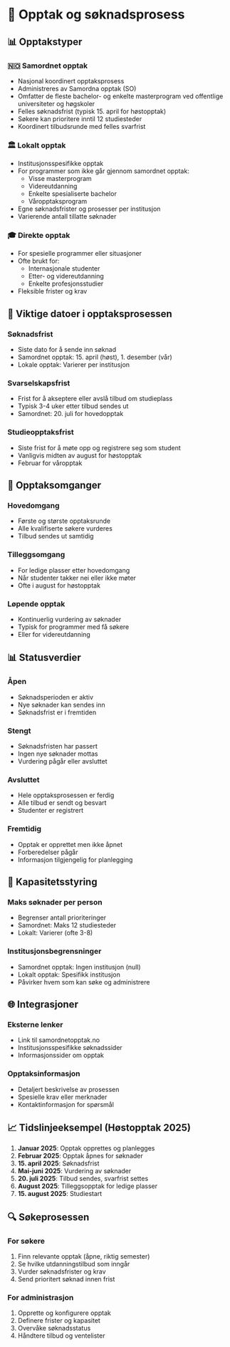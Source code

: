 # 🎯 Opptak og søknadsprosess

## 📊 Opptakstyper

### 🇳🇴 Samordnet opptak

- Nasjonal koordinert opptaksprosess
- Administreres av Samordna opptak (SO)
- Omfatter de fleste bachelor- og enkelte masterprogram ved offentlige universiteter og høgskoler
- Felles søknadsfrist (typisk 15. april for høstopptak)
- Søkere kan prioritere inntil 12 studiesteder
- Koordinert tilbudsrunde med felles svarfrist

### 🏛️ Lokalt opptak

- Institusjonsspesifikke opptak
- For programmer som ikke går gjennom samordnet opptak:
  - Visse masterprogram
  - Videreutdanning
  - Enkelte spesialiserte bachelor
  - Våropptaksprogram
- Egne søknadsfrister og prosesser per institusjon
- Varierende antall tillatte søknader

### 🎓 Direkte opptak

- For spesielle programmer eller situasjoner
- Ofte brukt for:
  - Internasjonale studenter
  - Etter- og videreutdanning
  - Enkelte profesjonsstudier
- Fleksible frister og krav

## 📅 Viktige datoer i opptaksprosessen

### Søknadsfrist

- Siste dato for å sende inn søknad
- Samordnet opptak: 15. april (høst), 1. desember (vår)
- Lokale opptak: Varierer per institusjon

### Svarselskapsfrist

- Frist for å akseptere eller avslå tilbud om studieplass
- Typisk 3-4 uker etter tilbud sendes ut
- Samordnet: 20. juli for hovedopptak

### Studieopptaksfrist

- Siste frist for å møte opp og registrere seg som student
- Vanligvis midten av august for høstopptak
- Februar for våropptak

## 🔄 Opptaksomganger

### Hovedomgang

- Første og største opptaksrunde
- Alle kvalifiserte søkere vurderes
- Tilbud sendes ut samtidig

### Tilleggsomgang

- For ledige plasser etter hovedomgang
- Når studenter takker nei eller ikke møter
- Ofte i august for høstopptak

### Løpende opptak

- Kontinuerlig vurdering av søknader
- Typisk for programmer med få søkere
- Eller for videreutdanning

## 📊 Statusverdier

### Åpen

- Søknadsperioden er aktiv
- Nye søknader kan sendes inn
- Søknadsfrist er i fremtiden

### Stengt

- Søknadsfristen har passert
- Ingen nye søknader mottas
- Vurdering pågår eller avsluttet

### Avsluttet

- Hele opptaksprosessen er ferdig
- Alle tilbud er sendt og besvart
- Studenter er registrert

### Fremtidig

- Opptak er opprettet men ikke åpnet
- Forberedelser pågår
- Informasjon tilgjengelig for planlegging

## 🔢 Kapasitetsstyring

### Maks søknader per person

- Begrenser antall prioriteringer
- Samordnet: Maks 12 studiesteder
- Lokalt: Varierer (ofte 3-8)

### Institusjonsbegrensninger

- Samordnet opptak: Ingen institusjon (null)
- Lokalt opptak: Spesifikk institusjon
- Påvirker hvem som kan søke og administrere

## 🌐 Integrasjoner

### Eksterne lenker

- Link til samordnetopptak.no
- Institusjonsspesifikke søknadssider
- Informasjonssider om opptak

### Opptaksinformasjon

- Detaljert beskrivelse av prosessen
- Spesielle krav eller merknader
- Kontaktinformasjon for spørsmål

## 📈 Tidslinjeeksempel (Høstopptak 2025)

1. **Januar 2025**: Opptak opprettes og planlegges
2. **Februar 2025**: Opptak åpnes for søknader
3. **15. april 2025**: Søknadsfrist
4. **Mai-juni 2025**: Vurdering av søknader
5. **20. juli 2025**: Tilbud sendes, svarfrist settes
6. **August 2025**: Tilleggsopptak for ledige plasser
7. **15. august 2025**: Studiestart

## 🔍 Søkeprosessen

### For søkere

1. Finn relevante opptak (åpne, riktig semester)
2. Se hvilke utdanningstilbud som inngår
3. Vurder søknadsfrister og krav
4. Send prioritert søknad innen frist

### For administrasjon

1. Opprette og konfigurere opptak
2. Definere frister og kapasitet
3. Overvåke søknadsstatus
4. Håndtere tilbud og ventelister
